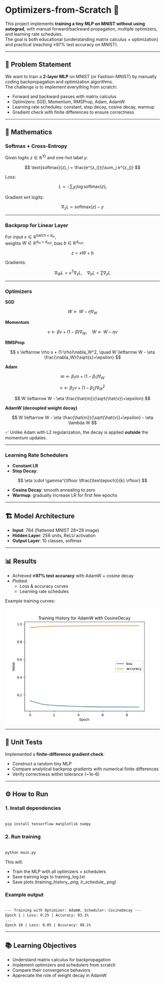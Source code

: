 # Optimizers-from-Scratch 🚀

This project implements **training a tiny MLP on MNIST without using autograd**, with manual forward/backward propagation, multiple optimizers, and learning rate schedules.  
The goal is both educational (understanding matrix calculus + optimization) and practical (reaching ≥97% test accuracy on MNIST).  

---

## 📌 Problem Statement
We want to train a **2-layer MLP** on MNIST (or Fashion-MNIST) by manually coding backpropagation and optimization algorithms.  
The challenge is to implement everything from scratch:
- Forward and backward passes with matrix calculus
- Optimizers: SGD, Momentum, RMSProp, Adam, AdamW
- Learning rate schedules: constant, step decay, cosine decay, warmup
- Gradient check with finite differences to ensure correctness

---

## 🧮 Mathematics

### Softmax + Cross-Entropy
Given logits $z \in \mathbb{R}^{10}$ and one-hot label $y$:

$$
\text{softmax}(z)_i = \frac{e^{z_i}}{\sum_j e^{z_j}}
$$

Loss:

$$
L = - \sum_i y_i \log \text{softmax}(z)_i
$$

Gradient wrt logits:

$$
\nabla_z L = \text{softmax}(z) - y
$$

---

### Backprop for Linear Layer
For input $x \in \mathbb{R}^{\text{batch} \times d_{in}}$,  
weights $W \in \mathbb{R}^{d_{in} \times d_{out}}$, bias $b \in \mathbb{R}^{d_{out}}$:

$$
z = xW + b
$$

Gradients:

$$
\nabla_W L = x^T \nabla_z L, \quad 
\nabla_b L = \sum \nabla_z L
$$

---

### Optimizers

**SGD**  

$$
W \leftarrow W - \eta \nabla_W
$$

**Momentum**  

$$
v \leftarrow \beta v + (1-\beta)\nabla_W, \quad 
W \leftarrow W - \eta v
$$

**RMSProp**  

$$
s \leftarrow \rho s + (1-\rho)\nabla_W^2, \quad 
W \leftarrow W - \eta \frac{\nabla_W}{\sqrt{s}+\epsilon}
$$

**Adam**  

$$
m \leftarrow \beta_1 m + (1-\beta_1)\nabla_W
$$

$$
v \leftarrow \beta_2 v + (1-\beta_2)\nabla_W^2
$$

$$
W \leftarrow W - \eta \frac{\hat{m}}{\sqrt{\hat{v}}+\epsilon}
$$

**AdamW (decoupled weight decay)**  

$$
W \leftarrow W - \eta \frac{\hat{m}}{\sqrt{\hat{v}}+\epsilon} - \eta \lambda W
$$  

✅ Unlike Adam with L2 regularization, the decay is applied **outside** the momentum updates.

---

### Learning Rate Schedulers
- **Constant LR**  
- **Step Decay**:  

$$
\eta \cdot \gamma^{\lfloor \tfrac{\text{epoch}}{k} \rfloor}
$$

- **Cosine Decay**: smooth annealing to zero  
- **Warmup**: gradually increase LR for first few epochs

---

## 🏗 Model Architecture
- **Input**: 784 (flattened MNIST 28×28 image)  
- **Hidden Layer**: 256 units, ReLU activation  
- **Output Layer**: 10 classes, softmax  

---

## 📊 Results
- Achieved **≥97% test accuracy** with AdamW + cosine decay  
- Plotted:
  - Loss & accuracy curves
  - Learning rate schedules

Example training curves:

![Training History Example](AdamW/training_history_CosineDecay.png)

---

## 🧪 Unit Tests
Implemented a **finite-difference gradient check**:  
- Construct a random tiny MLP  
- Compare analytical backprop gradients with numerical finite differences  
- Verify correctness within tolerance (~1e-6)

---

## ⚙️ How to Run

### 1. Install dependencies

```bash

pip install tensorflow matplotlib numpy

```

### 2. Run training

```bash

python main.py

```
This will:
- Train the MLP with all optimizers × schedulers
- Save training logs to training_log.txt  
- Save plots (training_history_*.png, lr_schedule_*.png)

### Example output

```text

--- Training with Optimizer: AdamW, Scheduler: CosineDecay ---
Epoch 1 | Loss: 0.25 | Accuracy: 93.1%
...
Epoch 10 | Loss: 0.05 | Accuracy: 98.1%

```

---

## 📚 Learning Objectives
- Understand matrix calculus for backpropagation
- Implement optimizers and schedulers from scratch
- Compare their convergence behaviors
- Appreciate the role of weight decay in AdamW


